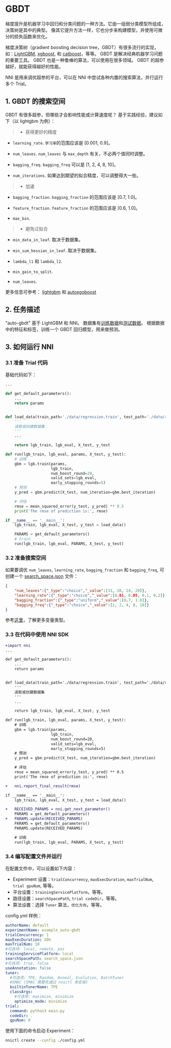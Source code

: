 # GBDT

梯度提升是机器学习中回归和分类问题的一种方法。它由一组弱分类模型所组成，决策树是其中的典型。 像其它提升方法一样，它也分步来构建模型，并使用可微分的损失函数来优化。

梯度决策树（gradient boosting decision tree，GBDT）有很多流行的实现，如：[LightGBM](https://github.com/Microsoft/LightGBM), [xgboost](https://github.com/dmlc/xgboost), 和 [catboost](https://github.com/catboost/catboost)，等等。 GBDT 是解决经典机器学习问题的重要工具。 GBDT 也是一种鲁棒的算法，可以使用在很多领域。 GBDT 的超参越好，就能获得越好的性能。

NNI 是用来调优超参的平台，可以在 NNI 中尝试各种内置的搜索算法，并行运行多个 Trial。

## 1. GBDT 的搜索空间

GBDT 有很多超参，但哪些才会影响性能或计算速度呢？ 基于实践经验，建议如下（以 lightgbm 为例）：

> * 获得更好的精度

* `learning_rate`. `学习率`的范围应该是 [0.001, 0.9]。

* `num_leaves`. `num_leaves` 与 `max_depth` 有关，不必两个值同时调整。

* `bagging_freq`. `bagging_freq` 可以是 [1, 2, 4, 8, 10]。

* `num_iterations`. 如果达到期望的拟合精度，可以调整得大一些。

> * 加速

* `bagging_fraction`. `bagging_fraction` 的范围应该是 [0.7, 1.0]。

* `feature_fraction`. `feature_fraction` 的范围应该是 [0.6, 1.0]。

* `max_bin`.

> * 避免过拟合

* `min_data_in_leaf`. 取决于数据集。

* `min_sum_hessian_in_leaf`. 取决于数据集。

* `lambda_l1` 和 `lambda_l2`.

* `min_gain_to_split`.

* `num_leaves`.

更多信息可参考： [lightgbm](https://lightgbm.readthedocs.io/en/latest/Parameters-Tuning.html) 和 [autoxgoboost](https://github.com/ja-thomas/autoxgboost/blob/master/poster_2018.pdf)

## 2. 任务描述

"auto-gbdt" 基于 LightGBM 和 NNI。 数据集有[训练数据](https://github.com/Microsoft/nni/blob/master/examples/trials/auto-gbdt/data/regression.train)和[测试数据](https://github.com/Microsoft/nni/blob/master/examples/trials/auto-gbdt/data/regression.train)。 根据数据中的特征和标签，训练一个 GBDT 回归模型，用来做预测。

## 3. 如何运行 NNI

### 3.1 准备 Trial 代码

基础代码如下：

```python
...

def get_default_parameters():
    ...
    return params


def load_data(train_path='./data/regression.train', test_path='./data/regression.test'):
    '''
    读取或创建数据集
    '''
    ...

    return lgb_train, lgb_eval, X_test, y_test

def run(lgb_train, lgb_eval, params, X_test, y_test):
    # 训练
    gbm = lgb.train(params,
                    lgb_train,
                    num_boost_round=20,
                    valid_sets=lgb_eval,
                    early_stopping_rounds=5)
    # 预测
    y_pred = gbm.predict(X_test, num_iteration=gbm.best_iteration)

    # 评估
    rmse = mean_squared_error(y_test, y_pred) ** 0.5
    print('The rmse of prediction is:', rmse)

if __name__ == '__main__':
    lgb_train, lgb_eval, X_test, y_test = load_data()

    PARAMS = get_default_parameters()
    # train
    run(lgb_train, lgb_eval, PARAMS, X_test, y_test)
```

### 3.2 准备搜索空间

如果要调优 `num_leaves`, `learning_rate`, `bagging_fraction` 和 `bagging_freq`, 可创建一个 [search_space.json](https://github.com/Microsoft/nni/blob/master/examples/trials/auto-gbdt/search_space.json) 文件：

```json
{
    "num_leaves":{"_type":"choice","_value":[31, 28, 24, 20]},
    "learning_rate":{"_type":"choice","_value":[0.01, 0.05, 0.1, 0.2]},
    "bagging_fraction":{"_type":"uniform","_value":[0.7, 1.0]},
    "bagging_freq":{"_type":"choice","_value":[1, 2, 4, 8, 10]}
}
```

参考[这里](https://github.com/Microsoft/nni/blob/master/docs/SearchSpaceSpec.md)，了解更多变量类型。

### 3.3 在代码中使用 NNI SDK

```diff
+import nni
...

def get_default_parameters():
    ...
    return params


def load_data(train_path='./data/regression.train', test_path='./data/regression.test'):
    '''
    读取或创建数据集
    '''
    ...

    return lgb_train, lgb_eval, X_test, y_test

def run(lgb_train, lgb_eval, params, X_test, y_test):
    # 训练
    gbm = lgb.train(params,
                    lgb_train,
                    num_boost_round=20,
                    valid_sets=lgb_eval,
                    early_stopping_rounds=5)
    # 预测
    y_pred = gbm.predict(X_test, num_iteration=gbm.best_iteration)

    # 评估
    rmse = mean_squared_error(y_test, y_pred) ** 0.5
    print('The rmse of prediction is:', rmse)

+   nni.report_final_result(rmse)

if __name__ == '__main__':
    lgb_train, lgb_eval, X_test, y_test = load_data()

+   RECEIVED_PARAMS = nni.get_next_parameter()
    PARAMS = get_default_parameters()
+   PARAMS.update(RECEIVED_PARAMS)
    PARAMS = get_default_parameters()
    PARAMS.update(RECEIVED_PARAMS)

    # 训练
    run(lgb_train, lgb_eval, PARAMS, X_test, y_test)
```

### 3.4 编写配置文件并运行

在配置文件中，可以设置如下内容：

* Experiment 设置：`trialConcurrency`, `maxExecDuration`, `maxTrialNum`, `trial gpuNum`, 等等。
* 平台设置：`trainingServicePlatform`，等等。
* 路径设置：`searchSpacePath`, `trial codeDir`，等等。
* 算法设置：选择 `Tuner` 算法，`优化方向`，等等。

config.yml 样例：

```yaml
authorName: default
experimentName: example_auto-gbdt
trialConcurrency: 1
maxExecDuration: 10h
maxTrialNum: 10
#可选项: local, remote, pai
trainingServicePlatform: local
searchSpacePath: search_space.json
#可选项: true, false
useAnnotation: false
tuner:
  #可选项: TPE, Random, Anneal, Evolution, BatchTuner
  #SMAC (SMAC 需要先通过 nnictl 来安装)
  builtinTunerName: TPE
  classArgs:
    #可选项: maximize, minimize
    optimize_mode: minimize
trial:
  command: python3 main.py
  codeDir: .
  gpuNum: 0
```

使用下面的命令启动 Experiment：

```bash
nnictl create --config ./config.yml
```